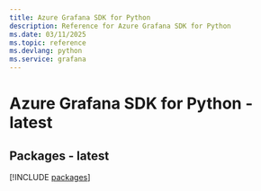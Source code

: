 ```yaml
---
title: Azure Grafana SDK for Python
description: Reference for Azure Grafana SDK for Python
ms.date: 03/11/2025
ms.topic: reference
ms.devlang: python
ms.service: grafana
---
```

# Azure Grafana SDK for Python - latest
## Packages - latest
[!INCLUDE [packages](grafana-index.md)]